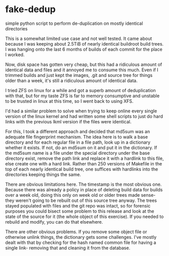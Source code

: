 # fake-dedup
simple python script to perform de-duplication on mostly identical directories

This is a somewhat limited use case and not well tested. It came about
because I was keeping about 2.5TiB of nearly identical buildroot build
trees. I was hanging onto the last 6 months of builds of each commit
for the place I worked.

Now, disk space has gotten very cheap, but this had a ridiculous amount of
identical data and files and it annoyed me to consume this much. Even if
I trimmed builds and just kept the images, .git and source tree for things
older than a week, it's still a ridiculous amount of identical data.

I tried ZFS on linux for a while and got a superb amount of deduplication
with that, but for my taste ZFS is far to memory consumptive and unstable
to be trusted in linux at this time, so I went back to using XFS.

I'd had a similar problem to solve when trying to keep online every single
version of the linux kernel and had written some shell scripts to just
do hard links with the previous lkml version if the files were identical.

For this, I took a different approach and decided that md5sum was
an adequate file fingerprint mechanism. The idea here is to walk a
base directory and for each regular file in a file path, look up in a
dictionary whether it exists. If not, do an md5sum on it and put it in
the dictionary. If the md5sum name is a file under the special directory
under the base directory exist, remove the path link and replace it with
a hardlink to this file, else create one with a hard link. Rather than
250 versions of Makefile in the top of each nearly identical build tree,
one suffices with hardlinks into the directories keeping things the same.

There are obvious limitations here. The timestamp is the most obvious
one. Because there was already a policy in place of deleting build
data for builds over a week old, doing this only on week old or older
trees made sense- they weren't going to be rebuilt out of this source
tree anyway. The trees stayed populated with files and the git repo
was intact, so for forensic purposes you could bisect some problem
to this release and look at the state of the source for it (the whole
object of this exercise). If you needed to rebuild and modify, you can
do that elsewhere.

There are other obvious problems. If you remove some object file or
otherwise unlink things, the dictionary gets some challenges. I've mostly
dealt with that by checking for the hash named common file for having
a single link- removing that and cleaning it from the database.
